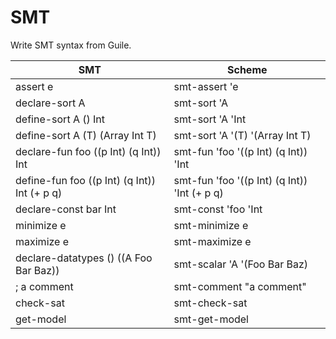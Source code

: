 SMT
===

Write SMT syntax from Guile.

| SMT | Scheme |
|-----|--------|
| assert e | smt-assert 'e |
| declare-sort A | smt-sort 'A |
| define-sort A () Int | smt-sort 'A 'Int |
| define-sort A (T) (Array Int T) | smt-sort 'A '(T) '(Array Int T) |
| declare-fun foo ((p Int) (q Int)) Int | smt-fun 'foo '((p Int) (q Int)) 'Int |
| define-fun foo ((p Int) (q Int)) Int (+ p q) | smt-fun 'foo '((p Int) (q Int)) 'Int (+ p q) |
| declare-const bar Int | smt-const 'foo 'Int |
| minimize e | smt-minimize e |
| maximize e | smt-maximize e |
| declare-datatypes () ((A Foo Bar Baz)) | smt-scalar 'A '(Foo Bar Baz) |
| ; a comment | smt-comment "a comment" |
| check-sat | smt-check-sat |
| get-model | smt-get-model |


